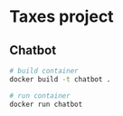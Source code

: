 # Taxes project

## Chatbot 
```bash
# build container
docker build -t chatbot .

# run container
docker run chatbot
```